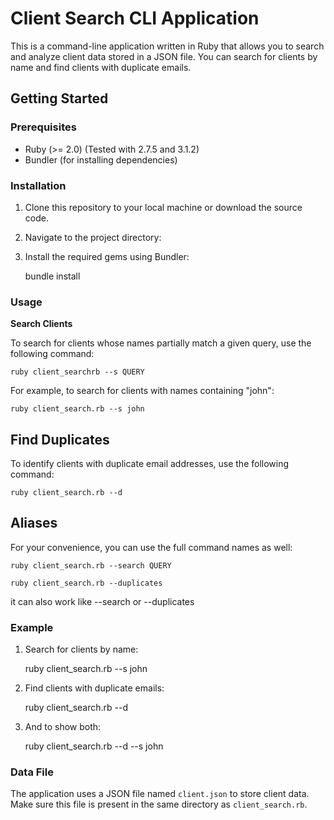 # Client Search CLI Application

This is a command-line application written in Ruby that allows you to search and analyze client data stored in a JSON file. You can search for clients by name and find clients with duplicate emails.

## Getting Started

### Prerequisites

- Ruby (>= 2.0) (Tested with 2.7.5 and 3.1.2)
- Bundler (for installing dependencies)

### Installation

1. Clone this repository to your local machine or download the source code.

2. Navigate to the project directory:

3. Install the required gems using Bundler:

   bundle install
   
### Usage

**Search Clients**

To search for clients whose names partially match a given query, use the following command:

    ruby client_searchrb --s QUERY

For example, to search for clients with names containing "john":

    ruby client_search.rb --s john

## Find Duplicates

To identify clients with duplicate email addresses, use the following command:

    ruby client_search.rb --d

## Aliases

For your convenience, you can use the full command names as well:

    ruby client_search.rb --search QUERY

    ruby client_search.rb --duplicates

it can also work like --search or --duplicates


### Example

1. Search for clients by name:

    ruby client_search.rb --s john

2. Find clients with duplicate emails:

    ruby client_search.rb --d

3. And to show both:

    ruby client_search.rb --d --s john

### Data File

The application uses a JSON file named `client.json` to store client data. Make sure this file is present in the same directory as `client_search.rb`.

